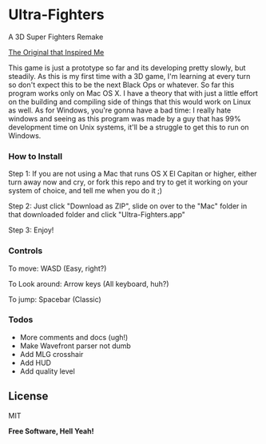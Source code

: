 # Ultra-Fighters

A 3D Super Fighters Remake

[The Original that Inspired Me](http://www.twoplayergames.org/play/592-Super_Fighters.html)

This game is just a prototype so far and its developing pretty slowly, but steadily. As this is my first time with 
a 3D game, I'm learning at every turn so don't expect this to be the next Black Ops or whatever. 
So far this program works only on Mac OS X. I have a theory that with just a little effort on the building and 
compiling side of things that this would work on Linux as well. As for Windows, you're gonna have a bad time: I 
really hate windows and seeing as this program was made by a guy that has 99% development time on Unix systems, 
it'll be a struggle to get this to run on Windows.


### How to Install

Step 1: If you are not using a Mac that runs OS X El Capitan or higher, either turn away now and cry, or fork this 
repo and try to get it working on your system of choice, and tell me when you do it ;)

Step 2: Just click "Download as ZIP", slide on over to the "Mac" folder in that downloaded folder and click 
"Ultra-Fighters.app"

Step 3: Enjoy!


### Controls

To move: WASD (Easy, right?)

To Look around: Arrow keys (All keyboard, huh?)

To jump: Spacebar (Classic)


### Todos
 - More comments and docs (ugh!)
 - Make Wavefront parser not dumb
 - Add MLG crosshair
 - Add HUD
 - Add quality level


License
----

MIT


**Free Software, Hell Yeah!**
